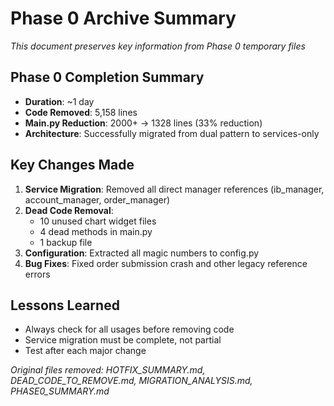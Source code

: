 # Phase 0 Archive Summary
*This document preserves key information from Phase 0 temporary files*

## Phase 0 Completion Summary
- **Duration**: ~1 day
- **Code Removed**: 5,158 lines
- **Main.py Reduction**: 2000+ → 1328 lines (33% reduction)
- **Architecture**: Successfully migrated from dual pattern to services-only

## Key Changes Made
1. **Service Migration**: Removed all direct manager references (ib_manager, account_manager, order_manager)
2. **Dead Code Removal**: 
   - 10 unused chart widget files
   - 4 dead methods in main.py
   - 1 backup file
3. **Configuration**: Extracted all magic numbers to config.py
4. **Bug Fixes**: Fixed order submission crash and other legacy reference errors

## Lessons Learned
- Always check for all usages before removing code
- Service migration must be complete, not partial
- Test after each major change

*Original files removed: HOTFIX_SUMMARY.md, DEAD_CODE_TO_REMOVE.md, MIGRATION_ANALYSIS.md, PHASE0_SUMMARY.md*